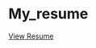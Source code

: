 # My_resume


[View Resume](https://github.com/MK-Github03/My_resume/blob/main/RESUME_THE_LATEST_FEB.pdf)
